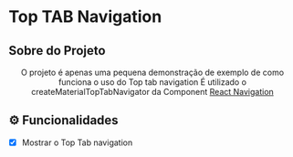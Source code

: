 # Top TAB Navigation

## Sobre do Projeto
<p align="center">
    O projeto é apenas uma pequena demonstração de exemplo de como funciona o uso do Top tab navigation
    É utilizado o createMaterialTopTabNavigator da Component <a href="https://reactnavigation.org/">React Navigation</a>
</p>


## ⚙️ Funcionalidades

- [x] Mostrar o Top Tab navigation
